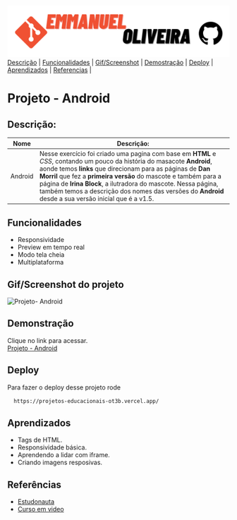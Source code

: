 ![banner-github](https://github.com/emmanuelmarcosdeoliveira/media-query/blob/main/imagens/manu-github.png) 
[Descrição](#projeto---android) | 
[Funcionalidades](#funcionalidades) |
[Gif/Screenshot](#gifscreenshot-do-projeto) |
[Demostração](#demonstração) |
[Deploy](#deploy) |
[Aprendizados](#aprendizados) |
[Referencias](#referências) |
# Projeto - Android
## Descrição:
Nome |   Descrição:
---- | -----------
Android | Nesse exercício foi criado uma pagina com base em  **HTML** e *CSS*, contando um  pouco da história do  masacote  **Android**, aonde  temos **links** que direcionam para as páginas de **Dan Morril** que fez a **primeira versão** do mascote e também para a página de **Irina Block**, a ilutradora do mascote. Nessa página, também temos a descrição dos nomes das versões do **Android** desde a sua versão inicial que é a v1.5.  

## Funcionalidades

- Responsividade
- Preview em tempo real
- Modo tela cheia
- Multiplataforma


## Gif/Screenshot do projeto

![Projeto- Android](https://github.com/emmanuelmarcosdeoliveira/projeto-android/blob/main/imagens/Projeto%20-%20droid.gif)

## Demonstração
Clique no link para acessar. <br>
 [Projeto - Android ](https://projetos-educacionais-ot3b.vercel.app/)


## Deploy

Para fazer o deploy desse projeto rode

```bash
  https://projetos-educacionais-ot3b.vercel.app/
  ```


## Aprendizados

-  Tags de HTML.
 - Responsividade básica.
 - Aprendendo a lidar com iframe.
 - Criando imagens resposivas. 

## Referências

 - [Estudonauta](https://www.estudonauta.com/)
 - [Curso em video](https://cursoemvideo.com)
 

